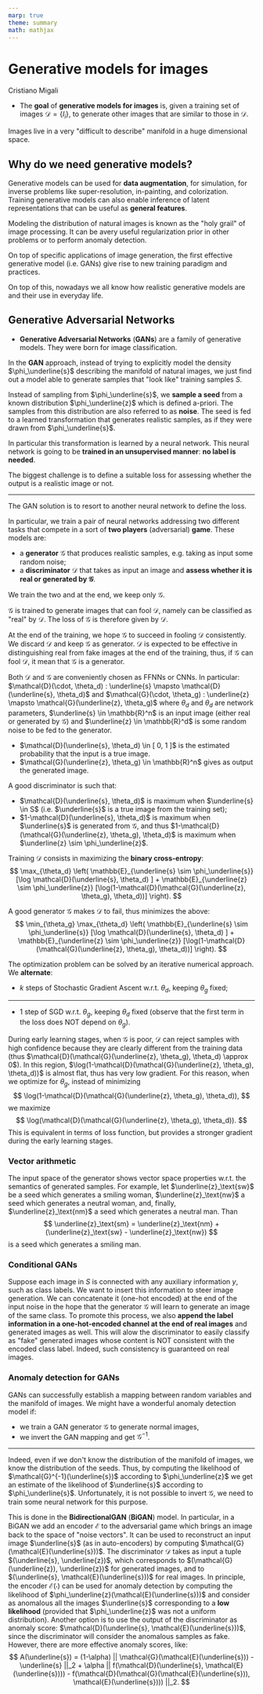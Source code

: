 ```yaml
---
marp: true
theme: summary
math: mathjax
---
```

# Generative models for images

<div class="author">

Cristiano Migali

</div>

- The **goal** of **generative models for images** is, given a training set of images $\mathcal{D} = \{ I_i \}$, to generate other images that are similar to those in $\mathcal{D}$.

Images live in a very "difficult to describe" manifold in a huge dimensional space.

## Why do we need generative models?

Generative models can be used for **data augmentation**, for simulation, for inverse problems like super-resolution, in-painting, and colorization.  Training generative models can also enable inference of latent representations that can be useful as **general features**.

Modeling the distribution of natural images is known as the "holy grail" of image processing. It can be avery useful regularization prior in other problems or to perform anomaly detection.

On top of specific applications of image generation, the first effective generative model (i.e. GANs) give rise to new training paradigm and practices.

On top of this, nowadays we all know how realistic generative models are and their use in everyday life.

## Generative Adversarial Networks

- **Generative Adversarial Networks** (**GANs**) are a family of generative models. They were born for image classification.

In the **GAN** approach, instead of trying to explicitly model the density $\phi_\underline{s}$ describing the manifold of natural images, we just find out a model able to generate samples that "look like" training samples $S$.

Instead of sampling from $\phi_\underline{s}$, we **sample a seed** from a known distribution $\phi_\underline{z}$ which is defined a-priori. The samples from this distribution are also referred to as **noise**. The seed is fed to a learned transformation that generates realistic samples, as if they were drawn from $\phi_\underline{s}$.

In particular this transformation is learned by a neural network. This neural network is going to be **trained in an unsupervised manner**: **no label is needed**.

The biggest challenge is to define a suitable loss for assessing whether the output is a realistic image or not.

---

The GAN solution is to resort to another neural network to define the loss.

In particular, we train a pair of neural networks addressing two different tasks that compete in a sort of **two players** (adversarial) **game**.
These models are:
- a **generator** $\mathcal{G}$ that produces realistic samples, e.g. taking as input some random noise;
- a **discriminator** $\mathcal{D}$ that takes as input an image and **assess whether it is real or generated by $\mathcal{G}$**.

We train the two and at the end, we keep only $\mathcal{G}$.

$\mathcal{G}$ is trained to generate images that can fool $\mathcal{D}$, namely can be classified as "real" by $\mathcal{D}$. The loss of $\mathcal{G}$ is therefore given by $\mathcal{D}$.

At the end of the training, we hope $\mathcal{G}$ to succeed in fooling $\mathcal{D}$ consistently. We discard $\mathcal{D}$ and keep $\mathcal{G}$ as generator.
$\mathcal{D}$ is expected to be effective in distinguishing real from fake images at the end of the training, thus, if $\mathcal{G}$ can fool $\mathcal{D}$, it mean that $\mathcal{G}$ is a generator.

Both $\mathcal{D}$ and $\mathcal{G}$ are conveniently chosen as FFNNs or CNNs.
In particular: $\mathcal{D}(\cdot, \theta_d) : \underline{s} \mapsto \mathcal{D}(\underline{s}, \theta_d)$ and $\mathcal{G}(\cdot, \theta_g) : \underline{z} \mapsto \mathcal{G}(\underline{z}, \theta_g)$ where $\theta_d$ and $\theta_d$ are network parameters, $\underline{s} \in \mathbb{R}^n$ is an input image (either real or generated by $\mathcal{G}$) and $\underline{z} \in \mathbb{R}^d$ is some random noise to be fed to the generator.

- $\mathcal{D}(\underline{s}, \theta_d) \in [ 0, 1 ]$ is the estimated probability that the input is a true image.
- $\mathcal{G}(\underline{z}, \theta_g) \in \mathbb{R}^n$ gives as output the generated image.

A good discriminator is such that:
- $\mathcal{D}(\underline{s}, \theta_d)$ is maximum when $\underline{s} \in S$ (i.e. $\underline{s}$ is a true image from the training set);
- $1-\mathcal{D}(\underline{s}, \theta_d)$ is maximum when $\underline{s}$ is generated from $\mathcal{G}$, and thus $1-\mathcal{D}(\mathcal{G}(\underline{z}, \theta_g), \theta_d)$ is maximum when $\underline{z} \sim \phi_\underline{z}$.

Training $\mathcal{D}$ consists in maximizing the **binary cross-entropy**:
$$
\max_{\theta_d} \left( \mathbb{E}_{\underline{s} \sim \phi_\underline{s}} [\log \mathcal{D}(\underline{s}, \theta_d) ] + \mathbb{E}_{\underline{z} \sim \phi_\underline{z}} [\log(1-\mathcal{D}(\mathcal{G}(\underline{z}, \theta_g), \theta_d))] \right).
$$

A good generator $\mathcal{G}$ makes $\mathcal{D}$ to fail, thus minimizes the above:
$$
\min_{\theta_g} \max_{\theta_d} \left( \mathbb{E}_{\underline{s} \sim \phi_\underline{s}} [\log \mathcal{D}(\underline{s}, \theta_d) ] + \mathbb{E}_{\underline{z} \sim \phi_\underline{z}} [\log(1-\mathcal{D}(\mathcal{G}(\underline{z}, \theta_g), \theta_d))] \right).
$$

The optimization problem can be solved by an iterative numerical approach.
We **alternate**:
- $k$ steps of Stochastic Gradient Ascent w.r.t. $\theta_d$, keeping $\theta_g$ fixed;

---

- 1 step of SGD w.r.t. $\theta_g$, keeping $\theta_d$ fixed (observe that the first term in the loss does NOT depend on $\theta_g$).

During early learning stages, when $\mathcal{G}$ is poor, $\mathcal{D}$ can reject samples with high confidence because they are clearly different from the training data (thus $\mathcal{D}(\mathcal{G}(\underline{z}, \theta_g), \theta_d) \approx 0$). In this region, $\log(1-\mathcal{D}(\mathcal{G}(\underline{z}, \theta_g), \theta_d))$ is almost flat, thus has very low gradient. For this reason, when we optimize for $\theta_g$, instead of minimizing
$$
\log(1-\mathcal{D}(\mathcal{G}(\underline{z}, \theta_g), \theta_d)),
$$
we maximize
$$
\log(\mathcal{D}(\mathcal{G}(\underline{z}, \theta_g), \theta_d)).
$$
This is equivalent in terms of loss function, but provides a stronger gradient during the early learning stages.

### Vector arithmetic

The input space of the generator shows vector space properties w.r.t. the semantics of generated samples. For example,  let $\underline{z}_\text{sw}$ be a seed which generates a smiling woman, $\underline{z}_\text{nw}$ a seed which generates a neutral woman, and, finally, $\underline{z}_\text{nm}$ a seed which generates a neutral man.
Than
$$
\underline{z}_\text{sm} = \underline{z}_\text{nm} + (\underline{z}_\text{sw} - \underline{z}_\text{nw})
$$
is a seed which generates a smiling man. 

### Conditional GANs

Suppose each image in $S$ is connected with any auxiliary information $y$, such as class labels. We want to insert this information to steer image generation.
We can concatenate it (one-hot encoded) at the end of the input noise in the hope that the generator $\mathcal{G}$ will learn to generate an image of the same class.
To promote this process, we also **append the label information in a one-hot-encoded channel at the end of real images** and generated images as well. This will alow the discriminator to easily classify as "fake" generated images whose content is NOT consistent with the encoded class label. Indeed, such consistency is guaranteed on real images.

### Anomaly detection for GANs

GANs can successfully establish a mapping between random variables and the manifold of images. We might have a wonderful anomaly detection model if:
- we train a GAN generator $\mathcal{G}$ to generate normal images,
- we invert the GAN mapping and get $\mathcal{G}^{-1}$.

---

Indeed, even if we don't know the distribution of the manifold of images, we know the distribution of the seeds. Thus, by computing the likelihood of $\mathcal{G}^{-1}(\underline{s})$ according to $\phi_\underline{z}$ we get an estimate of the likelihood of $\underline{s}$ according to $\phi_\underline{s}$.
Unfortunately, it is not possible to invert $\mathcal{G}$, we need to train some neural network for this purpose.

This is done in the **BidirectionalGAN** (**BiGAN**) model. In particular, in a BiGAN we add an encoder $\mathcal{E}$ to the adversarial game which brings an image back to the space of "noise vectors". It can be used to reconstruct an input image $\underline{s}$ (as in auto-encoders) by computing $\mathcal{G}(\mathcal{E}(\underline{s}))$.
The discriminator $\mathcal{D}$ takes as input a tuple $(\underline{s}, \underline{z})$, which corresponds to $(\mathcal{G}(\underline{z}), \underline{z})$ for generated images, and to $(\underline{s}, \mathcal{E}(\underline{s}))$ for real images.
In principle, the encoder $\mathcal{E}(\cdot)$ can be used for anomaly detection by computing the likelihood of $\phi_\underline{z}(\mathcal{E}(\underline{s}))$ and consider as anomalous all the images $\underline{s}$ corresponding to a **low likelihood** (provided that $\phi_\underline{z}$ was not a uniform distribution).
Another option is to use the output of the discriminator as anomaly score: $\mathcal{D}(\underline{s}, \mathcal{E}(\underline{s}))$, since the discriminator will consider the anomalous samples as fake.
However, there are more effective anomaly scores, like:
$$
A(\underline{s}) = (1-\alpha) || \mathcal{G}(\mathcal{E}(\underline{s})) - \underline{s} ||_2 + \alpha || f(\mathcal{D}(\underline{s}, \mathcal{E}(\underline{s}))) - f(\mathcal{D}(\mathcal{G}(\mathcal{E}(\underline{s})), \mathcal{E}(\underline{s}))) ||_2.
$$
